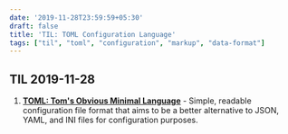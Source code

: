 ```yaml
---
date: '2019-11-28T23:59:59+05:30'
draft: false
title: 'TIL: TOML Configuration Language'
tags: ["til", "toml", "configuration", "markup", "data-format"]
---
```


## TIL 2019-11-28

1. **[TOML: Tom's Obvious Minimal Language](https://toml.io/en/)** - Simple, readable configuration file format that aims to be a better alternative to JSON, YAML, and INI files for configuration purposes.